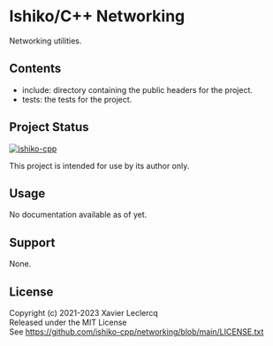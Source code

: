 # Ishiko/C++ Networking

Networking utilities.

## Contents

- include: directory containing the public headers for the project.
- tests: the tests for the project.

## Project Status

[![ishiko-cpp](https://circleci.com/gh/ishiko-cpp/networking.svg?style=shield)](https://circleci.com/gh/ishiko-cpp/networking)

This project is intended for use by its author only.

## Usage

No documentation available as of yet.

## Support

None.

## License

Copyright (c) 2021-2023 Xavier Leclercq\
Released under the MIT License\
See https://github.com/ishiko-cpp/networking/blob/main/LICENSE.txt
